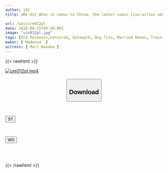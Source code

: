 ```yaml
---
author: j91
title: URE-012 When it comes to China, the latest comic live-action adaptation! ! Married Woman Yukie ~ Throgoshi Pleasure Paradise ~ The 1st anniversary of the establishment of the reliable live-action label “Mature Komi”! ! Mori Nanako

url: /was/ure012pl
date: 2020-09-25T00:30:00Z
image: "ure012pl.jpg"
tags: [Old Releases,Censored, Solowork, Big Tits, Married Woman, Training, Mature Woman, Digital Mosaic, Cuckold, Original Collaboration	]
maker: [ Madonna  ]
actress: [ Mori Nanako ]
---
```



{{< rawhtml >}}

<div class="video" data-videoid="2zY7DPpPW2cZZVW">
    <a href="javascript:;">
        <img src="/was/ure012pl/ure012pl.jpg" width="WIDTH" height="HEIGHT" alt="ure012pl.mp4" loading="lazy">
    </a>
</div>

<script type="text/javascript" src="https://j91.asia/asset/on-demand-st.js"></script>

<br>
  <link rel="stylesheet" href="https://j91.asia/asset/bs5.css">
  
  <center>
  <button class="btn btn-primary" type="button" data-bs-toggle="collapse" data-bs-target=".multi-collapse" aria-expanded="false" aria-controls="multiCollapseExample1 multiCollapseExample2"><h2>Download</h2></button></center>
</p>
<div class="row">
  <div class="col">
    <div class="collapse multi-collapse" id="multiCollapseExample1">
      <div class="card card-body">
	      	      <br>
<div class="buttons">  
<p><a href="https://streamtape.to/v/2zY7DPpPW2cZZVW" target="_blank"><button class="btn-hover color-3"><i class="fa fa-download"></i> ST</button></a></p></div>
    </div>
  </div>
</div>
  <div class="col">
    <div class="collapse multi-collapse" id="multiCollapseExample2">
      <div class="card card-body">
	      <br>
<div class="buttons">
<p><a href="https://wolfstream.tv/gvclg3beh72f" target="_blank"><button class="btn-hover color-8"><i class="fa fa-download"></i> WS</button></a></p></div>
<br><br>
      </div>
    </div>
  </div>
</div>

{{< /rawhtml >}}
